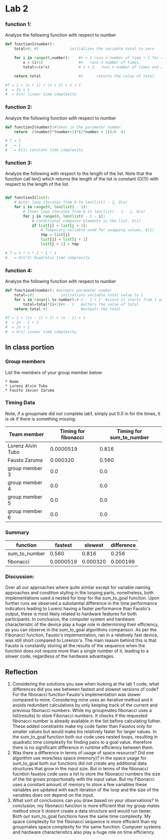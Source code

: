 # Lab 2


### function 1:

Analyze the following function with respect to number

```python
def function1(number):
	total=0; #1              initializes the variable total to zero

	for i in range(0,number):    #n + 1 runs n number of time + 1 for range()
		x = (i+1)                #n   runs n number of times. 
		total+=(x*x)             # n + 2   runs n number of times and 2 as there are 2 operations

	return total                 #1      returns the value of total.

#T = 1 + (n + 1) + (n + 2) + n + 1
#  = 3n + 5 
#  = O(n) linear time complexity
```

### function 2:

Analyze the following function with respect to number

```python
def function2(number):#takes in the parameter number.
	return  ((number)*(number+1)*(2*number + 1))/6  #1 

# T = 1
#   = 1
#   = O(1) constant time complexity

```

### function 3:

Analyze the following with respect to the length of the list.  Note that the function call len() which returns the length of the list is constant (O(1)) with respect to the length of the list.
```python

def function3(list):
    # Outer loop iterates from 0 to len(list) - 1, O(n)
    for i in range(0, len(list) - 1):
        # Inner loop iterates from 0 to len(list) - 1 - i, O(n)
        for j in range(0, len(list) - 1 - i):
            # Conditional compares elements in the list, O(1)
            if list[j] > list[j + 1]:
                # Temporary variable used for swapping values, O(1)
                tmp = list[j]
                list[j] = list[j + 1]
                list[j + 1] = tmp

# T = n * n * 1 * 1 * 1
#   = O(n^2) Quadratic time complexity
```
### function 4:

Analyze the following function with respect to number

```python
def function4(number): #accepts parameter number 
	total=1#1            initializes variable total value to 1 
	for i in range(1 to number):# n - 1 + 1  #since it starts from 1 and not 0 (-1) because of range() it goes to +1 
		total=total*(i+1)#n - 1   #alters the value of total
	return total #1               #outputs the total

#T = 1 + ((n - 1) + 1) + (n - 1) + 1
#  = 2n - 2 + 3 
#  = 2n + 1 
#  = O(n) linear time complexity 
```


## In class portion


### Group members
List the members of your group member below:

	* Name 
	* Lorenz Alvin Tubo
	* Fausto Javier Zaruma

### Timing Data
Note, if a groupmate did not complete lab1, simply put 0.0 in for the times, it is ok if there is something missing.

| Team member | Timing for fibonacci | Timing for sum_to_number | 
|---|---|---|
| Lorenz Alvin Tubo |  0.0000519 | 0.816 |
| Fausto Zaruma     |  0.000320 | 0.560  |
| group member 3 | 0.0 | 0.0 |
| group member 4 | 0.0 | 0.0 |
| group member 5 | 0.0 | 0.0 |
| group member 6 | 0.0 | 0.0 |

### Summary 

| function | fastest | slowest | difference
|---|---|---|---|
|sum_to_number | 0.560 | 0.816 | 0.256 |
|fibonacci | 0.0000519 | 0.000320 | 0.000199 |


### Discussion:

Over all our approaches where quite similar except for variable naming approaches and condition styling in the looping parts, nonetheless, both implementations used a nested for loop for the sum_to_goal function. Upon further runs we observed a substantial difference in the time performance indicators leading to Lorenz having a faster performance than Fausto's output, these is most likely related to hardware features for both participants. In conclusion, the computer system and hardware characteristic of the device play a huge role in determining their efficiency, as you can observe in the sum_to_goal algorithms comparison. As per the Fibonacci function, Fausto's implementation, ran in a relatively fast device, was still short compared to Lorenzo's. The main reason behind this is that Fausto is constantly storing all the results of the sequence when the function does not require more than a single number of it, leading to a slower code, regardless of the hardware advantages.

## Reflection

1. Considering the solutions you saw when looking at the lab 1 code, what differences did you see between fastest and slowest versions of code?
For the fibonacci function Fausto's implementation was slower compared to mine. Considering  mine uses an iterative method and it avoids redundant calculations by only keeping track of the current and previous fibonacci numbers. While my groupmates fibonacci uses a list(results) to store Fibonacci numbers. It checks if the requested fibonacci number is already available in the list before calculating futher. These added constraints make my code faster than Faustos only for smaller values but would make his relatively faster for larger values. In the sum_to_goal function both our code uses nested loops, resulting in quadratic time complexity for finding pairs to a goal value. therefore there is no significant difference in runtime efficiency between them.
2. Was there a difference in terms of usage of space resource?  Did one algorithm use more/less space (memory)? 
 In the space usage for sum_to_goal both our functions did not create any additional data structures that grow in the input size. But in terms of the fibonacci fucntion faustos code uses a list to store the fibonacci numbers the size of the list grows proportionally with the input value. But my Fibonacci uses a constant amount of memory to store a few variables these variables are updated with each iteration of the loop and the size of the variables does not depend on the input. 
3. What sort of conclusions can you draw based on your observations?
In conclusion, my fibonacci function is more efficient that my group mates method since it doesnt create a data structure and would run faster. Both our sum_to_goal functions have the same time complexity. My space complexity for the fibonacci sequence is more efficient than my groupmates space complexity for the same function. Computer systems and hardware characteristics also play a huge role on time efficiency.



